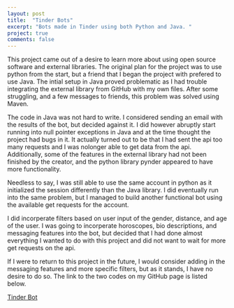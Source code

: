 ```yaml
---
layout: post
title:  "Tinder Bots"
excerpt: "Bots made in Tinder using both Python and Java. "
project: true
comments: false
---
```


This project came out of a desire to learn more about using open source software and external libraries. The original plan for the project 
was to use python from the start, but a friend that I began the project with prefered to use Java. The intial setup in Java proved problematic
as I had trouble integrating the external library from GitHub with my own files. After some struggling, and a few messages to friends, 
this problem was solved using Maven. 

The code in Java was not hard to write. I considered sending an email with the results of the bot, but decided against it. I did however 
abruptly start running into null pointer exceptions in Java and at the time thought the project had bugs in it. It actually turned out 
to be that I had sent the api too many requests and I was nolonger able to get data from the api. Additionally, some of the features in 
the external library had not been finished by the creator, and the python library pynder appeared to have more functionality. 

Needless to say, I was still able to use the same account in python as it initialized the session differently than the Java library. I did
eventually run into the same problem, but I managed to build another functional bot using the available get requests for the account. 

I did incorperate filters based on user input of the gender, distance, and age of the user. I was going to incorperate horoscopes, bio 
descriptions, and messaging features into the bot, but decided that I had done almost everything I wanted to do with this project and did
not want to wait for more get requests on the api. 

If I were to return to this project in the future, I would consider adding in the messaging features and more specific filters, but as it 
stands, I have no desire to do so. The link to the two codes on my GitHub page is listed below. 

[Tinder Bot](https://github.com/edwardbottom/tinder-bot)
